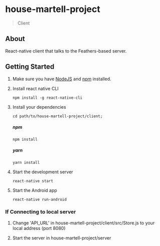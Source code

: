 # house-martell-project 

> Client

## About

React-native client that talks to the Feathers-based server.

## Getting Started

1. Make sure you have [NodeJS](https://nodejs.org/) and [npm](https://www.npmjs.com/) installed.

2. Install react native CLI

    ```
    npm install -g react-native-cli
    ```

3. Install your dependencies
   
    ```
    cd path/to/house-martell-project/client;
    ```
    
    ##### npm
    ```
    npm install
    ```
    ##### yarn
    ```
    yarn install
    ```

4. Start the development server

    ```
    react-native start
    ```

5. Start the Android app

    ```
    react-native run-android
    ```

### If Connecting to local server

1. Change 'API_URL' in house-martell-project/client/src/Store.js to your
   local address (port 8080)

2. Start the server in house-martell-project/server

